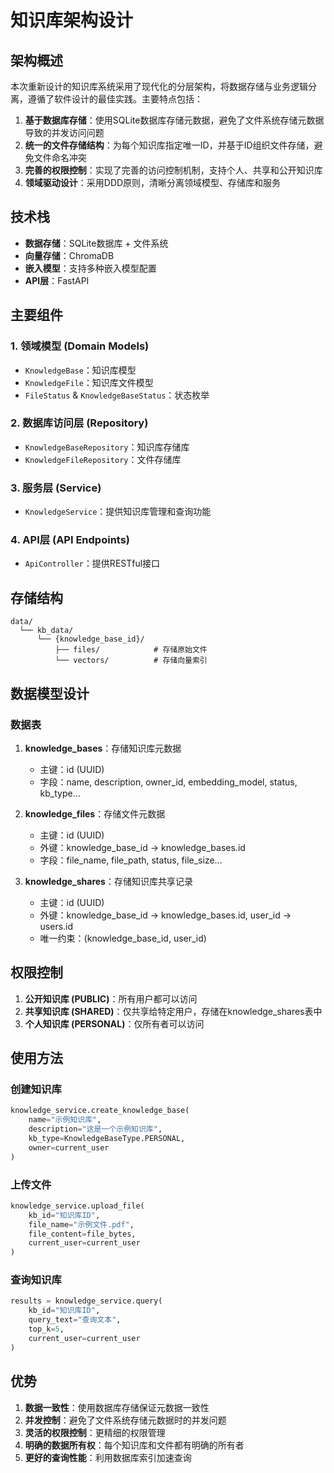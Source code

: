 # 知识库架构设计

## 架构概述

本次重新设计的知识库系统采用了现代化的分层架构，将数据存储与业务逻辑分离，遵循了软件设计的最佳实践。主要特点包括：

1. **基于数据库存储**：使用SQLite数据库存储元数据，避免了文件系统存储元数据导致的并发访问问题
2. **统一的文件存储结构**：为每个知识库指定唯一ID，并基于ID组织文件存储，避免文件命名冲突
3. **完善的权限控制**：实现了完善的访问控制机制，支持个人、共享和公开知识库
4. **领域驱动设计**：采用DDD原则，清晰分离领域模型、存储库和服务

## 技术栈

- **数据存储**：SQLite数据库 + 文件系统
- **向量存储**：ChromaDB
- **嵌入模型**：支持多种嵌入模型配置
- **API层**：FastAPI

## 主要组件

### 1. 领域模型 (Domain Models)

- `KnowledgeBase`：知识库模型
- `KnowledgeFile`：知识库文件模型
- `FileStatus` & `KnowledgeBaseStatus`：状态枚举

### 2. 数据库访问层 (Repository)

- `KnowledgeBaseRepository`：知识库存储库
- `KnowledgeFileRepository`：文件存储库

### 3. 服务层 (Service)

- `KnowledgeService`：提供知识库管理和查询功能

### 4. API层 (API Endpoints)

- `ApiController`：提供RESTful接口

## 存储结构

```
data/
  └── kb_data/
      └── {knowledge_base_id}/
          ├── files/            # 存储原始文件
          └── vectors/          # 存储向量索引
```

## 数据模型设计

### 数据表

1. **knowledge_bases**：存储知识库元数据
   - 主键：id (UUID)
   - 字段：name, description, owner_id, embedding_model, status, kb_type...

2. **knowledge_files**：存储文件元数据
   - 主键：id (UUID)
   - 外键：knowledge_base_id -> knowledge_bases.id
   - 字段：file_name, file_path, status, file_size...

3. **knowledge_shares**：存储知识库共享记录
   - 主键：id (UUID)
   - 外键：knowledge_base_id -> knowledge_bases.id, user_id -> users.id
   - 唯一约束：(knowledge_base_id, user_id)

## 权限控制

1. **公开知识库 (PUBLIC)**：所有用户都可以访问
2. **共享知识库 (SHARED)**：仅共享给特定用户，存储在knowledge_shares表中
3. **个人知识库 (PERSONAL)**：仅所有者可以访问

## 使用方法

### 创建知识库

```python
knowledge_service.create_knowledge_base(
    name="示例知识库",
    description="这是一个示例知识库",
    kb_type=KnowledgeBaseType.PERSONAL,
    owner=current_user
)
```

### 上传文件

```python
knowledge_service.upload_file(
    kb_id="知识库ID",
    file_name="示例文件.pdf",
    file_content=file_bytes,
    current_user=current_user
)
```

### 查询知识库

```python
results = knowledge_service.query(
    kb_id="知识库ID",
    query_text="查询文本",
    top_k=5,
    current_user=current_user
)
```

## 优势

1. **数据一致性**：使用数据库存储保证元数据一致性
2. **并发控制**：避免了文件系统存储元数据时的并发问题
3. **灵活的权限控制**：更精细的权限管理
4. **明确的数据所有权**：每个知识库和文件都有明确的所有者
5. **更好的查询性能**：利用数据库索引加速查询 